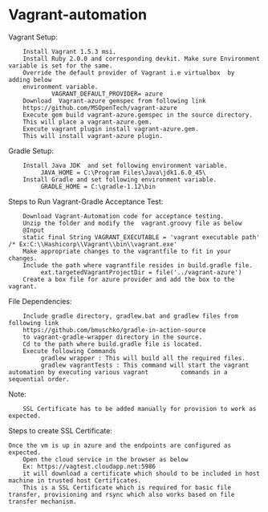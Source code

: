 Vagrant-automation
==================
Vagrant Setup:

        Install Vagrant 1.5.3 msi. 
        Install Ruby 2.0.0 and corresponding devkit. Make sure Environment variable is set for the same.
        Override the default provider of Vagrant i.e virtualbox  by  adding below 
        environment variable.
                VAGRANT_DEFAULT_PROVIDER= azure 
        Download  Vagrant-azure gemspec from following link
        https://github.com/MSOpenTech/vagrant-azure
        Execute gem build vagrant-azure.gemspec in the source directory.
        This will place a vagrant-azure.gem.
        Execute vagrant plugin install vagrant-azure.gem. 
        This will install vagrant-azure plugin.
        
Gradle Setup:

        Install Java JDK  and set following environment variable.
             JAVA_HOME = C:\Program Files\Java\jdk1.6.0_45\
        Install Gradle and set following environment variable.
             GRADLE_HOME = C:\gradle-1.12\bin

Steps to Run Vagrant-Gradle Acceptance Test:

        Download Vagrant-Automation code for acceptance testing.
        Unzip the folder and modify the  vagrant.groovy file as below
        @Input
        static final String VAGRANT_EXECUTABLE = 'vagrant executable path' /* Ex:C:\\Hashicorp\\Vagrant\\bin\\vagrant.exe'
        Make appropriate changes to the vagrantfile to fit in your changes.
        Include the path where vagrantfile resides in build.gradle file.
             ext.targetedVagrantProjectDir = file('../vagrant-azure')
        Create a box file for azure provider and add the box to the vagrant.

             
File Dependencies:

        Include gradle directory, gradlew.bat and gradlew files from following link
        https://github.com/bmuschko/gradle-in-action-source
        to vagrant-gradle-wrapper directory in the source.
        Cd to the path where build.gradle file is located.
        Execute following Commands    
             gradlew wrapper : This will build all the required files.
             gradlew vagrantTests : This command will start the vagrant automation by executing various vagrant         commands in a sequential order.

        
Note:

        SSL Certificate has to be added manually for provision to work as expected.   
        
Steps  to create SSL Certificate:

	Once the vm is up in azure and the endpoints are configured as expected. 
        Open the cloud service in the browser as below
        Ex: https://vagtest.cloudapp.net:5986 
        it will download a certificate which should to be included in host machine in trusted host Certificates. 
        This is a SSL Certificate which is required for basic file transfer, provisioning and rsync which also works based on file transfer mechanism.







